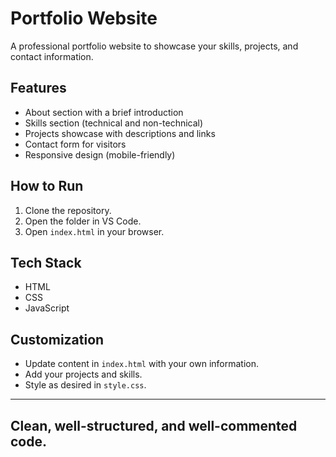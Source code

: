 # Portfolio Website

A professional portfolio website to showcase your skills, projects, and contact information.

## Features

- About section with a brief introduction
- Skills section (technical and non-technical)
- Projects showcase with descriptions and links
- Contact form for visitors
- Responsive design (mobile-friendly)

## How to Run

1. Clone the repository.
2. Open the folder in VS Code.
3. Open `index.html` in your browser.

## Tech Stack

- HTML
- CSS
- JavaScript

## Customization

- Update content in `index.html` with your own information.
- Add your projects and skills.
- Style as desired in `style.css`.

---

## Clean, well-structured, and well-commented code.
